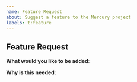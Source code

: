 ```yaml
---
name: Feature Request
about: Suggest a feature to the Mercury project
labels: t:feature
---
```


<!-- Please only use this template for submitting enhancement requests -->
## Feature Request

**What would you like to be added**:

**Why is this needed**:
